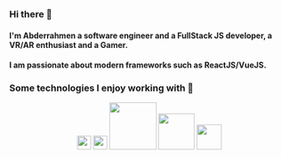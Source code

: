 ### Hi there 👋
#### I'm Abderrahmen a software engineer and a FullStack JS developer, a VR/AR enthusiast and a Gamer. 
#### I am passionate about modern frameworks such as ReactJS/VueJS. 
### Some technologies I enjoy working with :rocket:
<p align="center">  
  <img src="https://upload.wikimedia.org/wikipedia/commons/a/a7/React-icon.svg" width="25px">
  <img src="https://upload.wikimedia.org/wikipedia/commons/9/95/Vue.js_Logo_2.svg" width="25px">
  <img src="https://upload.wikimedia.org/wikipedia/fr/4/45/MongoDB-Logo.svg" width="85px">
  <img src="https://upload.wikimedia.org/wikipedia/commons/6/64/Expressjs.png" width="65px">
  <img src="https://upload.wikimedia.org/wikipedia/commons/d/d9/Node.js_logo.svg" width="45px">
  
  
</p>


<!--
**MhemedAbderrahmen/MhemedAbderrahmen** is a ✨ _special_ ✨ repository because its `README.md` (this file) appears on your GitHub profile.

Here are some ideas to get you started:

- 🔭 I’m currently working on ...
- 🌱 I’m currently learning ...
- 👯 I’m looking to collaborate on ...
- 🤔 I’m looking for help with ...
- 💬 Ask me about ...
- 📫 How to reach me: ...
- 😄 Pronouns: ...
- ⚡ Fun fact: ...
-->
